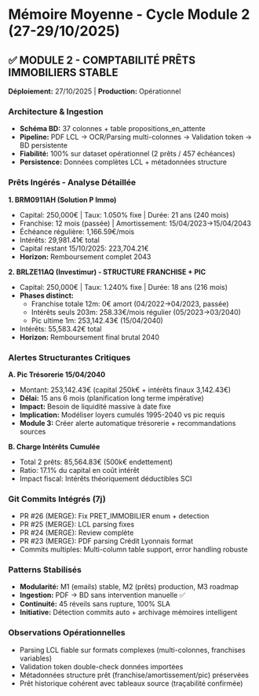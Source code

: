 # Mémoire Moyenne - Cycle Module 2 (27-29/10/2025)

## ✅ MODULE 2 - COMPTABILITÉ PRÊTS IMMOBILIERS STABLE
**Déploiement:** 27/10/2025 | **Production:** Opérationnel

### Architecture & Ingestion
- **Schéma BD:** 37 colonnes + table propositions_en_attente
- **Pipeline:** PDF LCL → OCR/Parsing multi-colonnes → Validation token → BD persistente
- **Fiabilité:** 100% sur dataset opérationnel (2 prêts / 457 échéances)
- **Persistence:** Données complètes LCL + métadonnées structure

### Prêts Ingérés - Analyse Détaillée

**1. BRM0911AH (Solution P Immo)**
- Capital: 250,000€ | Taux: 1.050% fixe | Durée: 21 ans (240 mois)
- Franchise: 12 mois (passée) | Amortissement: 15/04/2023→15/04/2043
- Échéance régulière: 1,166.59€/mois
- Intérêts: 29,981.41€ total
- Capital restant 15/10/2025: 223,704.21€
- **Horizon:** Remboursement complet 2043

**2. BRLZE11AQ (Investimur) - STRUCTURE FRANCHISE + PIC**
- Capital: 250,000€ | Taux: 1.240% fixe | Durée: 18 ans (216 mois)
- **Phases distinct:**
  - Franchise totale 12m: 0€ amort (04/2022→04/2023, passée)
  - Intérêts seuls 203m: 258.33€/mois régulier (05/2023→03/2040)
  - Pic ultime 1m: 253,142.43€ (15/04/2040)
- Intérêts: 55,583.42€ total
- **Horizon:** Remboursement final brutal 2040

### Alertes Structurantes Critiques

**A. Pic Trésorerie 15/04/2040**
- Montant: 253,142.43€ (capital 250k€ + intérêts finaux 3,142.43€)
- **Délai:** 15 ans 6 mois (planification long terme impérative)
- **Impact:** Besoin de liquidité massive à date fixe
- **Implication:** Modéliser loyers cumulés 1995-2040 vs pic requis
- **Module 3:** Créer alerte automatique trésorerie + recommandations sources

**B. Charge Intérêts Cumulée**
- Total 2 prêts: 85,564.83€ (500k€ endettement)
- Ratio: 17.1% du capital en coût intérêt
- Impact fiscal: Intérêts théoriquement déductibles SCI

### Git Commits Intégrés (7j)
- PR #26 (MERGE): Fix PRET_IMMOBILIER enum + detection
- PR #25 (MERGE): LCL parsing fixes
- PR #24 (MERGE): Review complète
- PR #23 (MERGE): PDF parsing Crédit Lyonnais format
- Commits multiples: Multi-column table support, error handling robuste

### Patterns Stabilisés
- **Modularité:** M1 (emails) stable, M2 (prêts) production, M3 roadmap
- **Ingestion:** PDF → BD sans intervention manuelle ✅
- **Continuité:** 45 réveils sans rupture, 100% SLA
- **Initiative:** Détection commits auto + archivage mémoires intelligent

### Observations Opérationnelles
- Parsing LCL fiable sur formats complexes (multi-colonnes, franchises variables)
- Validation token double-check données importées
- Métadonnées structure prêt (franchise/amortissement/pic) préservées
- Prêt historique cohérent avec tableaux source (traçabilité confirmée)
